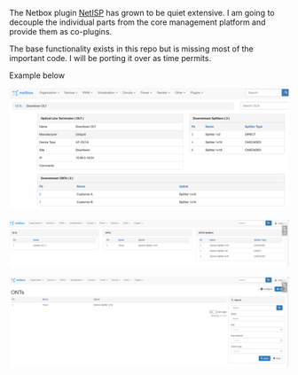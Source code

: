 The Netbox plugin <a href="https://github.com/MajesticFalcon/netbox-plugin-netisp/blob/master/README.md">NetISP</a> has grown to be quiet extensive. I am going to decouple the individual parts from the core management platform and provide them as co-plugins.

The base functionality exists in this repo but is missing most of the important code. I will be porting it over as time permits.

Example below


![Gif not loaded](https://github.com/MajesticFalcon/netbox_plugin_gpon/blob/master/img/OLT%20Example%20Page.png)

![Gif not loaded](https://github.com/MajesticFalcon/netbox_plugin_gpon/blob/master/img/Home%20Page.png)

![Gif not loaded](https://github.com/MajesticFalcon/netbox_plugin_gpon/blob/master/img/ONT%20Page.png)

